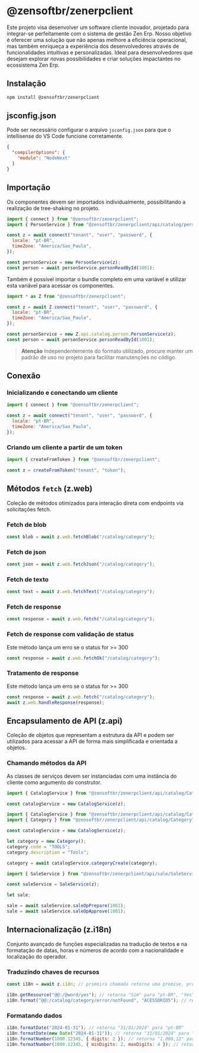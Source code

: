 # @zensoftbr/zenerpclient

Este projeto visa desenvolver um software cliente inovador, projetado para integrar-se perfeitamente com o sistema de gestão Zen Erp. Nosso objetivo é oferecer uma solução que não apenas melhore a eficiência operacional, mas também enriqueça a experiência dos desenvolvedores através de funcionalidades intuitivas e personalizadas. Ideal para desenvolvedores que desejam explorar novas possibilidades e criar soluções impactantes no ecossistema Zen Erp.

## Instalação

```bash
npm install @zensoftbr/zenerpclient
```

## jsconfig.json

Pode ser necessário configurar o arquivo `jsconfig.json` para que o intellisense do VS Code funcione corretamente.

```json
{
  "compilerOptions": {
    "module": "NodeNext"
  }
}
```

## Importação

Os componentes devem ser importados individualmente, possibilitando a realização de tree-shaking no projeto.

```js
import { connect } from "@zensoftbr/zenerpclient";
import { PersonService } from "@zensoftbr/zenerpclient/api/catalog/person/PersonService";

const z = await connect("tenant", "user", "password", {
  locale: "pt-BR",
  timeZone: "America/Sao_Paulo",
});

const personService = new PersonService(z);
const person = await personService.personReadById(1001);
```

Também é possível importar o bundle completo em uma variável e utilizar esta variável para acessar os componentes.

```js
import * as Z from "@zensoftbr/zenerpclient";

const z = await Z.connect("tenant", "user", "password", {
  locale: "pt-BR",
  timeZone: "America/Sao_Paulo",
});

const personService = new Z.api.catalog.person.PersonService(z);
const person = await personService.personReadById(1001);
```

> **Atenção**
> Independentemente do formato utilizado, procure manter um padrão de uso no projeto para facilitar manutenções no código.

## Conexão

### Inicializando e conectando um cliente

```js
import { connect } from "@zensoftbr/zenerpclient";

const z = await connect("tenant", "user", "password", {
  locale: "pt-BR",
  timeZone: "America/Sao_Paulo",
});

```

### Criando um cliente a partir de um token

```js
import { createFromToken } from "@zensoftbr/zenerpclient";

const z = createFromToken("tenant", "token");
```

## Métodos `fetch` (z.web)

Coleção de métodos otimizados para interação direta com endpoints via solicitações fetch.

### Fetch de blob

```js
const blob = await z.web.fetchBlob("/catalog/category");
```

### Fetch de json

```js
const json = await z.web.fetchJson("/catalog/category");
```

### Fetch de texto

```js
const text = await z.web.fetchText("/catalog/category");
```

### Fetch de response

```js
const response = await z.web.fetch("/catalog/category");
```

### Fetch de response com validação de status 

Este método lança um erro se o status for >= 300

```js
const response = await z.web.fetchOk("/catalog/category");
```

### Tratamento de response

Este método lança um erro se o status for >= 300

```js
const response = await z.web.fetch("/catalog/category");
await z.web.handleResponse(response);
```

## Encapsulamento de API (z.api)

Coleção de objetos que representam a estrutura da API e podem ser utilizados para acessar a API de forma mais simplificada e orientada a objetos.

### Chamando métodos da API

As classes de serviços devem ser instanciadas com uma instância do cliente como argumento do construtor.

```js
import { CatalogService } from "@zensoftbr/zenerpclient/api/catalog/CatalogService";

const catalogService = new CatalogService(z);
```

```js
import { CatalogService } from "@zensoftbr/zenerpclient/api/catalog/CatalogService";
import { Category } from "@zensoftbr/zenerpclient/api/catalog/Category";

const catalogService = new CatalogService(z);

let category = new Category();
category.code = "TOOLS";
category.description = "Tools";

category = await catalogService.categoryCreate(category);
```

```js
import { SaleService } from "@zensoftbr/zenerpclient/api/sale/SaleService";

const saleService = SaleService(z);

let sale;

sale = await saleService.saleOpPrepare(1001);
sale = await saleService.saleOpApprove(1001);
```

## Internacionalização (z.i18n)

Conjunto avançado de funções especializadas na tradução de textos e na formatação de datas, horas e números de acordo com a nacionalidade e localização do operador.

### Traduzindo chaves de recursos

```js
const i18n = await z.i18n; // primeira chamada retorna uma promise, próximas chamadas retornam um objeto

i18n.getResource("@@:/@word/yes"); // retorna "Sim" para "pt-BR", "Yes" para "en-US"
i18n.format("@@:/catalog/category/error/notFound", "ACESSORIOS"); // retorna "Categoria ACESSORIOS não encontrada" para "pt-BR"
```

### Formatando dados

```js
i18n.formatDate("2024-01-31"); // retorna "31/01/2024" para "pt-BR"
i18n.formatDate(new Date("2024-01-31")); // retorna "31/01/2024" para "pt-BR"
i18n.formatNumber(1000.12345, { digits: 2 }); // retorna "1.000,12" para "pt-BR"
i18n.formatNumber(1000.12345, { minDigits: 2, maxDigits: 4 }); // retorna "1.000,1234" para "pt-BR"
```
